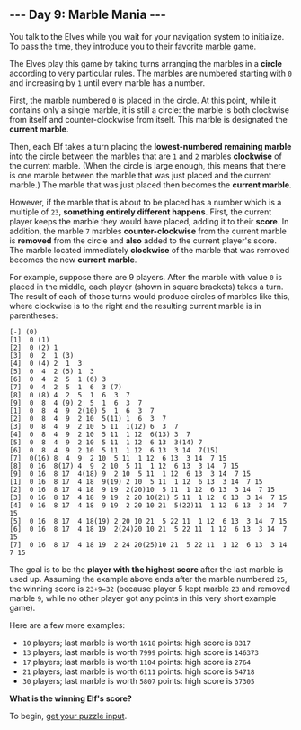 ## --- Day 9: Marble Mania ---

You talk to the Elves while you wait for your navigation system to initialize.
To pass the time, they introduce you to their favorite
[marble](https://en.wikipedia.org/wiki/Marble_(toy)) game.

The Elves play this game by taking turns arranging the marbles in a **circle**
according to very particular rules. The marbles are numbered starting with `0`
and increasing by `1` until every marble has a number.

First, the marble numbered `0` is placed in the circle. At this point, while it
contains only a single marble, it is still a circle: the marble is both
clockwise from itself and counter-clockwise from itself. This marble is
designated the **current marble**.

Then, each Elf takes a turn placing the **lowest-numbered remaining marble**
into the circle between the marbles that are `1` and `2` marbles **clockwise**
of the current marble. (When the circle is large enough, this means that there
is one marble between the marble that was just placed and the current marble.)
The marble that was just placed then becomes the **current marble**.

However, if the marble that is about to be placed has a number which is a
multiple of `23`, **something entirely different happens**. First, the current
player keeps the marble they would have placed, adding it to their **score**.
In addition, the marble `7` marbles **counter-clockwise** from the current
marble is **removed** from the circle and **also** added to the current
player's score. The marble located immediately **clockwise** of the marble that
was removed becomes the new **current marble**.

For example, suppose there are 9 players. After the marble with value `0` is
placed in the middle, each player (shown in square brackets) takes a turn. The
result of each of those turns would produce circles of marbles like this, where
clockwise is to the right and the resulting current marble is in parentheses:

```
[-] (0)
[1]  0 (1)
[2]  0 (2) 1 
[3]  0  2  1 (3)
[4]  0 (4) 2  1  3 
[5]  0  4  2 (5) 1  3 
[6]  0  4  2  5  1 (6) 3 
[7]  0  4  2  5  1  6  3 (7)
[8]  0 (8) 4  2  5  1  6  3  7 
[9]  0  8  4 (9) 2  5  1  6  3  7 
[1]  0  8  4  9  2(10) 5  1  6  3  7 
[2]  0  8  4  9  2 10  5(11) 1  6  3  7 
[3]  0  8  4  9  2 10  5 11  1(12) 6  3  7 
[4]  0  8  4  9  2 10  5 11  1 12  6(13) 3  7 
[5]  0  8  4  9  2 10  5 11  1 12  6 13  3(14) 7 
[6]  0  8  4  9  2 10  5 11  1 12  6 13  3 14  7(15)
[7]  0(16) 8  4  9  2 10  5 11  1 12  6 13  3 14  7 15 
[8]  0 16  8(17) 4  9  2 10  5 11  1 12  6 13  3 14  7 15 
[9]  0 16  8 17  4(18) 9  2 10  5 11  1 12  6 13  3 14  7 15 
[1]  0 16  8 17  4 18  9(19) 2 10  5 11  1 12  6 13  3 14  7 15 
[2]  0 16  8 17  4 18  9 19  2(20)10  5 11  1 12  6 13  3 14  7 15 
[3]  0 16  8 17  4 18  9 19  2 20 10(21) 5 11  1 12  6 13  3 14  7 15 
[4]  0 16  8 17  4 18  9 19  2 20 10 21  5(22)11  1 12  6 13  3 14  7 15 
[5]  0 16  8 17  4 18(19) 2 20 10 21  5 22 11  1 12  6 13  3 14  7 15 
[6]  0 16  8 17  4 18 19  2(24)20 10 21  5 22 11  1 12  6 13  3 14  7 15 
[7]  0 16  8 17  4 18 19  2 24 20(25)10 21  5 22 11  1 12  6 13  3 14  7 15
```

The goal is to be the **player with the highest score** after the last marble
is used up. Assuming the example above ends after the marble numbered `25`, the
winning score is `23+9=32` (because player 5 kept marble `23` and removed
marble `9`, while no other player got any points in this very short example
game).

Here are a few more examples:

- `10` players; last marble is worth `1618` points: high score is `8317`
- `13` players; last marble is worth `7999` points: high score is `146373`
- `17` players; last marble is worth `1104` points: high score is `2764`
- `21` players; last marble is worth `6111` points: high score is `54718`
- `30` players; last marble is worth `5807` points: high score is `37305`

**What is the winning Elf's score?**

To begin, [get your puzzle input](input.txt).
